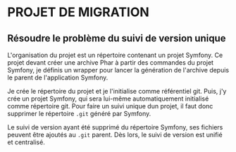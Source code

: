 # PROJET DE MIGRATION

## Résoudre le problème du suivi de version unique

L'organisation du projet est un répertoire contenant un projet Symfony.
Ce projet devant créer une archive Phar à partir des commandes du projet Symfony,
je définis un wrapper pour lancer la génération de l'archive depuis le parent de l'application Symfony.

Je crée le répertoire du projet et je l'initialise comme référentiel git.
Puis, j'y crée un projet Symfony, qui sera lui-même automatiquement initialisé comme répertoire git.
Pour faire un suivi unique dun projet, il faut donc supprimer le répertoire `.git` généré par Symfony.

Le suivi de version ayant été supprimé du répertoire Symfony, ses fichiers peuvent être ajoutés au `.git` parent.
Dès lors, le suivi de version est unifié et centralisé.

